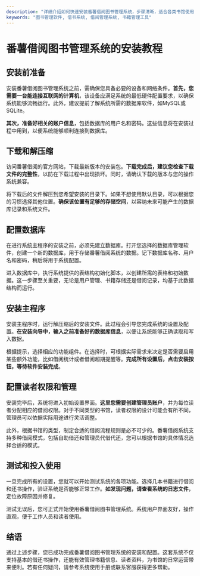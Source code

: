 ```yaml
---
description: "详细介绍如何快速安装番薯借阅图书管理系统，步骤清晰，适合各类书馆使用。"
keywords: "图书管理软件, 借书系统, 借阅管理系统, 书籍管理工具"
---
```

# 番薯借阅图书管理系统的安装教程

## 安装前准备

安装番薯借阅图书管理系统之前，需确保您具备必要的设备和网络条件。**首先，您需要一台能连接互联网的计算机**，该设备应满足系统的最低硬件配置要求，以确保系统能够流畅运行。此外，建议提前了解系统所需的数据库软件，如MySQL或SQLite。

**其次，准备好相关的账户信息**，包括数据库的用户名和密码。这些信息将在安装过程中用到，以便系统能够顺利连接到数据库。

## 下载和解压缩

访问番薯借阅的官方网站，下载最新版本的安装包。**下载完成后，建议您检查下载文件的完整性**，以防在下载过程中出现损坏。同时，请确认下载的版本与您的操作系统兼容。

将下载后的文件解压到您希望安装的目录下。如果不想使用默认目录，可以根据您的习惯选择其他位置。**确保该位置有足够的存储空间**，以容纳未来可能产生的数据库记录和系统文件。

## 配置数据库

在进行系统主程序的安装之前，必须先建立数据库。打开您选择的数据库管理软件，创建一个新的数据库，用于存储番薯借阅系统的数据。记下数据库名称、用户名和密码，稍后将用于系统配置。

进入数据库中，执行系统提供的表结构初始化脚本，以创建所需的表格和初始数据。这一步骤至关重要，无论是用户管理、书籍存储还是借阅记录，均基于此数据结构而运行。

## 安装主程序

安装主程序时，运行解压缩后的安装文件。此过程会引导您完成系统的设置及配置。**在安装向导中，输入之前准备好的数据库信息**，以便让系统能够正确读取和写入数据。

根据提示，选择相应的功能组件。在选择时，可根据实际需求来决定是否需要启用某些额外功能，比如借阅统计或者借阅超期提醒等。**完成所有设置后，点击安装按钮，等待软件安装完成**。

## 配置读者权限和管理

安装完毕后，系统将进入初始设置界面。**这里您需要创建管理员账户**，并为每位读者分配相应的借阅权限。对于不同类型的书馆，读者权限的设计可能会有所不同，管理员可以依据实际用途进行灵活调整。

此外，根据书馆的类型，制定合适的借阅流程规则是必不可少的。番薯借阅系统支持多种借阅模式，包括自助借还和管理员代借代还，您可以根据书馆的具体情况选择合适的模式。

## 测试和投入使用

一旦完成所有的设置，您就可以开始测试系统的各项功能。选择几本书籍进行借阅和还书操作，验证系统是否能够正常工作。**如发现问题，请查看系统的日志文件**，定位故障原因并修复。

测试无误后，您可正式开始使用番薯借阅图书管理系统。系统用户界面友好，操作直观，便于工作人员和读者使用。

## 结语

通过上述步骤，您已成功完成番薯借阅图书管理系统的安装和配置。这套系统不仅支持基本的借还书操作，还能有效管理书籍信息、读者资料，为书馆的日常运营带来便利。若有任何疑问，请参考系统使用手册或联系客服获得更多帮助。
